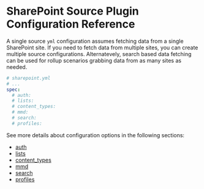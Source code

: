 # SharePoint Source Plugin Configuration Reference

A single source `yml` configuration assumes fetching data from a single SharePoint site. If you need to fetch data from multiple sites, you can create multiple source configurations. Alternatevely, search based data fetching can be used for rollup scenarios grabbing data from as many sites as needed.

```yaml
# sharepoint.yml
# ...
spec:
  # auth:
  # lists:
  # content_types:
  # mmd:
  # search:
  # profiles:
```

See more details about configuration options in the following sections:

- [auth](authentication)
- [lists](config-lists)
- [content_types](conf-ct)
- [mmd](conf-mmd)
- [search](conf-search)
- [profiles](conf-ups)
